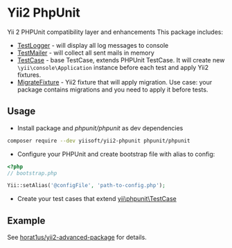 # Yii2 PhpUnit
Yii 2 PHPUnit compatibility layer and enhancements
This package includes:
- [TestLogger](./src/TestLogger.php) - will display all log messages to console
- [TestMailer](./src/TestMailer.php) - will collect all sent mails in memory
- [TestCase](./src/TestCase.php) - base TestCase, extends PHPUnit TestCase.
It will create new `\yii\console\Application` instance before each test and apply Yii2 fixtures.
- [MigrateFixture](./src/MigrateFixture.php) - Yii2 fixture that will apply migration.
Use case: your package contains migrations and you need to apply it before tests.

## Usage
- Install package and *phpunit/phpunit* as dev dependencies
```bash
composer require --dev yiisoft/yii2-phpunit phpunit/phpunit
```
- Configure your PHPUnit and create bootstrap file with alias to config:
```php
<?php
// bootstrap.php

Yii::setAlias('@configFile', 'path-to-config.php');
```
- Create your test cases that extend [yii\phpunit\TestCase](./src/TestCase.php)

## Example
See [horat1us/yii2-advanced-package](https://github.com/Horat1us/yii2-advanced-package) for details.